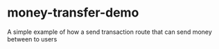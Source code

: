 # money-transfer-demo
A simple example of how a send transaction route that can send money between to users 
